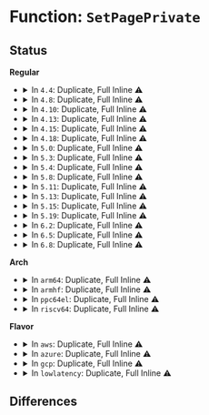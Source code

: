 # Function: <code>SetPagePrivate</code>

## Status
<b>Regular</b>
<ul>
<li>
<details>
<summary>In <code>4.4</code>: Duplicate, Full Inline ⚠️</summary>

**Collision:** Static Duplication

**Inline:** Full

**Transformation:** False

**Instances:**

```
In kernel/events/ring_buffer.c (ffffffff81185bd5)
Location: include/linux/page-flags.h:233
Inline: True
Inline callers:
  - kernel/events/ring_buffer.c:rb_alloc_aux
```
```
In mm/hugetlb.c (ffffffff811dccfb)
Location: include/linux/page-flags.h:233
Inline: True
Inline callers:
  - mm/hugetlb.c:alloc_huge_page
  - mm/hugetlb.c:alloc_huge_page
  - mm/hugetlb.c:hugetlb_cow
  - mm/hugetlb.c:hugetlb_fault
  - mm/hugetlb.c:putback_active_hugepage
```
```
In mm/memory_hotplug.c (ffffffff811efd9d)
Location: include/linux/page-flags.h:233
Inline: True
Inline callers:
  - mm/memory_hotplug.c:register_page_bootmem_info_node
  - mm/memory_hotplug.c:register_page_bootmem_info_node
  - mm/memory_hotplug.c:register_page_bootmem_info_node
```
```
In mm/migrate.c (ffffffff811f226c)
Location: include/linux/page-flags.h:233
Inline: True
Inline callers:
  - mm/migrate.c:buffer_migrate_page
```
```
In mm/zsmalloc.c (ffffffff81205af6)
Location: include/linux/page-flags.h:233
Inline: True
Inline callers:
  - mm/zsmalloc.c:zs_malloc
```
```
In mm/balloon_compaction.c (ffffffff812074a0)
Location: include/linux/page-flags.h:233
Inline: True
Inline callers:
  - mm/balloon_compaction.c:balloon_page_enqueue
  - mm/balloon_compaction.c:balloon_page_putback
```
```
In fs/buffer.c (ffffffff8124390a)
Location: include/linux/page-flags.h:233
Inline: True
Inline callers:
  - fs/buffer.c:create_empty_buffers
```
```
In fs/ext4/crypto.c (ffffffff812e5482)
Location: include/linux/page-flags.h:233
Inline: True
Inline callers:
  - fs/ext4/crypto.c:ext4_encrypt
```
```
In drivers/virtio/virtio_balloon.c (ffffffff814c3808)
Location: include/linux/page-flags.h:233
Inline: True
Inline callers:
  - drivers/virtio/virtio_balloon.c:virtballoon_migratepage
```
```
In drivers/xen/grant-table.c (ffffffff814c555d)
Location: include/linux/page-flags.h:233
Inline: True
Inline callers:
  - drivers/xen/grant-table.c:gnttab_alloc_pages
```
```
In drivers/md/bitmap.c (ffffffff8169b943)
Location: include/linux/page-flags.h:233
Inline: True
Inline callers:
  - drivers/md/bitmap.c:read_page
```
</details>
</li>
<li>
<details>
<summary>In <code>4.8</code>: Duplicate, Full Inline ⚠️</summary>

**Collision:** Static Duplication

**Inline:** Full

**Transformation:** False

**Instances:**

```
In kernel/events/ring_buffer.c (ffffffff81197ba6)
Location: include/linux/page-flags.h:286
Inline: True
Inline callers:
  - kernel/events/ring_buffer.c:rb_alloc_aux
```
```
In mm/hugetlb.c (ffffffff811fe1e9)
Location: include/linux/page-flags.h:286
Inline: True
Inline callers:
  - mm/hugetlb.c:putback_active_hugepage
  - mm/hugetlb.c:hugetlb_fault
  - mm/hugetlb.c:hugetlb_cow
  - mm/hugetlb.c:alloc_huge_page
  - mm/hugetlb.c:alloc_huge_page
```
```
In mm/memory_hotplug.c (ffffffff81fb6fb4)
Location: include/linux/page-flags.h:286
Inline: True
Inline callers:
  - mm/memory_hotplug.c:register_page_bootmem_info_node
  - mm/memory_hotplug.c:register_page_bootmem_info_node
  - mm/memory_hotplug.c:register_page_bootmem_info_node
```
```
In mm/migrate.c (ffffffff81211158)
Location: include/linux/page-flags.h:286
Inline: True
Inline callers:
  - mm/migrate.c:buffer_migrate_page
```
```
In mm/zsmalloc.c (ffffffff8122a350)
Location: include/linux/page-flags.h:286
Inline: True
```
```
In fs/buffer.c (ffffffff8126ba43)
Location: include/linux/page-flags.h:286
Inline: True
Inline callers:
  - fs/buffer.c:create_empty_buffers
```
```
In fs/crypto/crypto.c (ffffffff81288d14)
Location: include/linux/page-flags.h:286
Inline: True
Inline callers:
  - fs/crypto/crypto.c:fscrypt_encrypt_page
```
```
In drivers/xen/grant-table.c (ffffffff81515bcd)
Location: include/linux/page-flags.h:286
Inline: True
Inline callers:
  - drivers/xen/grant-table.c:gnttab_alloc_pages
```
```
In drivers/md/bitmap.c (ffffffff816fca7c)
Location: include/linux/page-flags.h:286
Inline: True
Inline callers:
  - drivers/md/bitmap.c:read_page
```
</details>
</li>
<li>
<details>
<summary>In <code>4.10</code>: Duplicate, Full Inline ⚠️</summary>

**Collision:** Static Duplication

**Inline:** Full

**Transformation:** False

**Instances:**

```
In kernel/events/ring_buffer.c (ffffffff811a7594)
Location: include/linux/page-flags.h:296
Inline: True
Inline callers:
  - kernel/events/ring_buffer.c:rb_alloc_aux
```
```
In mm/hugetlb.c (ffffffff8120ecb9)
Location: include/linux/page-flags.h:296
Inline: True
Inline callers:
  - mm/hugetlb.c:putback_active_hugepage
  - mm/hugetlb.c:hugetlb_fault
  - mm/hugetlb.c:hugetlb_cow
  - mm/hugetlb.c:alloc_huge_page
  - mm/hugetlb.c:alloc_huge_page
```
```
In mm/memory_hotplug.c (ffffffff81ff39c9)
Location: include/linux/page-flags.h:296
Inline: True
Inline callers:
  - mm/memory_hotplug.c:register_page_bootmem_info_node
  - mm/memory_hotplug.c:register_page_bootmem_info_node
```
```
In mm/migrate.c (ffffffff81223318)
Location: include/linux/page-flags.h:296
Inline: True
Inline callers:
  - mm/migrate.c:buffer_migrate_page
```
```
In mm/zsmalloc.c (ffffffff8123c8a0)
Location: include/linux/page-flags.h:296
Inline: True
```
```
In fs/buffer.c (ffffffff8127eb83)
Location: include/linux/page-flags.h:296
Inline: True
Inline callers:
  - fs/buffer.c:create_empty_buffers
  - fs/buffer.c:__getblk_gfp
```
```
In fs/crypto/crypto.c (ffffffff8129d9de)
Location: include/linux/page-flags.h:296
Inline: True
```
```
In drivers/xen/grant-table.c (ffffffff8154204d)
Location: include/linux/page-flags.h:296
Inline: True
Inline callers:
  - drivers/xen/grant-table.c:gnttab_alloc_pages
```
```
In drivers/md/bitmap.c (ffffffff8172e64c)
Location: include/linux/page-flags.h:296
Inline: True
Inline callers:
  - drivers/md/bitmap.c:read_page
```
</details>
</li>
<li>
<details>
<summary>In <code>4.13</code>: Duplicate, Full Inline ⚠️</summary>

**Collision:** Static Duplication

**Inline:** Full

**Transformation:** False

**Instances:**

```
In kernel/events/ring_buffer.c (ffffffff811aed1b)
Location: include/linux/page-flags.h:296
Inline: True
Inline callers:
  - kernel/events/ring_buffer.c:rb_alloc_aux
```
```
In mm/hugetlb.c (ffffffff8121a559)
Location: include/linux/page-flags.h:296
Inline: True
Inline callers:
  - mm/hugetlb.c:putback_active_hugepage
  - mm/hugetlb.c:hugetlb_mcopy_atomic_pte
  - mm/hugetlb.c:hugetlb_no_page
  - mm/hugetlb.c:hugetlb_cow
  - mm/hugetlb.c:alloc_huge_page
  - mm/hugetlb.c:alloc_huge_page
```
```
In mm/memory_hotplug.c (ffffffff820d6184)
Location: include/linux/page-flags.h:296
Inline: True
Inline callers:
  - mm/memory_hotplug.c:register_page_bootmem_info_node
  - mm/memory_hotplug.c:register_page_bootmem_info_node
```
```
In mm/migrate.c (ffffffff8122ed3a)
Location: include/linux/page-flags.h:296
Inline: True
```
```
In mm/zsmalloc.c (ffffffff812484c7)
Location: include/linux/page-flags.h:296
Inline: True
```
```
In mm/userfaultfd.c (ffffffff8124b2f6)
Location: include/linux/page-flags.h:296
Inline: True
Inline callers:
  - mm/userfaultfd.c:mcopy_atomic
```
```
In fs/buffer.c (ffffffff8128ca61)
Location: include/linux/page-flags.h:296
Inline: True
Inline callers:
  - fs/buffer.c:create_empty_buffers
  - fs/buffer.c:__getblk_gfp
```
```
In fs/crypto/crypto.c (ffffffff812ac698)
Location: include/linux/page-flags.h:296
Inline: True
```
```
In drivers/xen/grant-table.c (ffffffff815564bd)
Location: include/linux/page-flags.h:296
Inline: True
```
```
In drivers/md/bitmap.c (ffffffff817475aa)
Location: include/linux/page-flags.h:296
Inline: True
Inline callers:
  - drivers/md/bitmap.c:read_page
```
</details>
</li>
<li>
<details>
<summary>In <code>4.15</code>: Duplicate, Full Inline ⚠️</summary>

**Collision:** Static Duplication

**Inline:** Full

**Transformation:** False

**Instances:**

```
In kernel/events/ring_buffer.c (ffffffff811c28ab)
Location: include/linux/page-flags.h:297
Inline: True
Inline callers:
  - kernel/events/ring_buffer.c:rb_alloc_aux
```
```
In mm/hugetlb.c (ffffffff812356c9)
Location: include/linux/page-flags.h:297
Inline: True
Inline callers:
  - mm/hugetlb.c:putback_active_hugepage
  - mm/hugetlb.c:hugetlb_mcopy_atomic_pte
  - mm/hugetlb.c:hugetlb_no_page
  - mm/hugetlb.c:hugetlb_cow
  - mm/hugetlb.c:alloc_huge_page
  - mm/hugetlb.c:alloc_huge_page
```
```
In mm/memory_hotplug.c (ffffffff826dedcf)
Location: include/linux/page-flags.h:297
Inline: True
Inline callers:
  - mm/memory_hotplug.c:register_page_bootmem_info_node
  - mm/memory_hotplug.c:register_page_bootmem_info_node
```
```
In mm/migrate.c (ffffffff8124aec4)
Location: include/linux/page-flags.h:297
Inline: True
```
```
In mm/zsmalloc.c (ffffffff81268689)
Location: include/linux/page-flags.h:297
Inline: True
```
```
In mm/userfaultfd.c (ffffffff8126b5af)
Location: include/linux/page-flags.h:297
Inline: True
Inline callers:
  - mm/userfaultfd.c:mcopy_atomic
```
```
In fs/buffer.c (ffffffff812aefb4)
Location: include/linux/page-flags.h:297
Inline: True
Inline callers:
  - fs/buffer.c:create_empty_buffers
  - fs/buffer.c:__getblk_gfp
```
```
In fs/crypto/crypto.c (ffffffff812cfeb8)
Location: include/linux/page-flags.h:297
Inline: True
Inline callers:
  - fs/crypto/crypto.c:fscrypt_encrypt_page
```
```
In drivers/xen/grant-table.c (ffffffff815b9fbd)
Location: include/linux/page-flags.h:297
Inline: True
```
```
In drivers/md/md-bitmap.c (ffffffff817b983a)
Location: include/linux/page-flags.h:297
Inline: True
Inline callers:
  - drivers/md/md-bitmap.c:read_page
```
</details>
</li>
<li>
<details>
<summary>In <code>4.18</code>: Duplicate, Full Inline ⚠️</summary>

**Collision:** Static Duplication

**Inline:** Full

**Transformation:** False

**Instances:**

```
In kernel/events/ring_buffer.c (ffffffff811e2c01)
Location: include/linux/page-flags.h:304
Inline: True
Inline callers:
  - kernel/events/ring_buffer.c:rb_alloc_aux
```
```
In mm/hugetlb.c (ffffffff81258609)
Location: include/linux/page-flags.h:304
Inline: True
Inline callers:
  - mm/hugetlb.c:putback_active_hugepage
  - mm/hugetlb.c:hugetlb_mcopy_atomic_pte
  - mm/hugetlb.c:hugetlb_no_page
  - mm/hugetlb.c:hugetlb_cow
  - mm/hugetlb.c:alloc_huge_page
  - mm/hugetlb.c:alloc_huge_page
```
```
In mm/memory_hotplug.c (ffffffff8270930d)
Location: include/linux/page-flags.h:304
Inline: True
Inline callers:
  - mm/memory_hotplug.c:register_page_bootmem_info_node
  - mm/memory_hotplug.c:register_page_bootmem_info_node
```
```
In mm/migrate.c (ffffffff8126edc0)
Location: include/linux/page-flags.h:304
Inline: True
Inline callers:
  - mm/migrate.c:buffer_migrate_page
```
```
In mm/zsmalloc.c (ffffffff8128cfe7)
Location: include/linux/page-flags.h:304
Inline: True
```
```
In mm/userfaultfd.c (ffffffff81290156)
Location: include/linux/page-flags.h:304
Inline: True
Inline callers:
  - mm/userfaultfd.c:mcopy_atomic
```
```
In fs/buffer.c (ffffffff812d7486)
Location: include/linux/page-flags.h:304
Inline: True
Inline callers:
  - fs/buffer.c:create_empty_buffers
  - fs/buffer.c:__getblk_gfp
```
```
In fs/crypto/crypto.c (ffffffff812fa787)
Location: include/linux/page-flags.h:304
Inline: True
Inline callers:
  - fs/crypto/crypto.c:fscrypt_encrypt_page
```
```
In drivers/xen/grant-table.c (ffffffff815f1e2d)
Location: include/linux/page-flags.h:304
Inline: True
```
```
In drivers/md/md-bitmap.c (ffffffff818019ea)
Location: include/linux/page-flags.h:304
Inline: True
Inline callers:
  - drivers/md/md-bitmap.c:read_page
```
</details>
</li>
<li>
<details>
<summary>In <code>5.0</code>: Duplicate, Full Inline ⚠️</summary>

**Collision:** Static Duplication

**Inline:** Full

**Transformation:** False

**Instances:**

```
In kernel/events/ring_buffer.c (ffffffff811f3071)
Location: include/linux/page-flags.h:316
Inline: True
Inline callers:
  - kernel/events/ring_buffer.c:rb_alloc_aux
```
```
In mm/hugetlb.c (ffffffff8126ccd9)
Location: include/linux/page-flags.h:316
Inline: True
Inline callers:
  - mm/hugetlb.c:putback_active_hugepage
  - mm/hugetlb.c:hugetlb_mcopy_atomic_pte
  - mm/hugetlb.c:hugetlb_no_page
  - mm/hugetlb.c:hugetlb_cow
  - mm/hugetlb.c:alloc_huge_page
  - mm/hugetlb.c:alloc_huge_page
```
```
In mm/memory_hotplug.c (ffffffff828c05b2)
Location: include/linux/page-flags.h:316
Inline: True
Inline callers:
  - mm/memory_hotplug.c:register_page_bootmem_info_node
  - mm/memory_hotplug.c:register_page_bootmem_info_node
```
```
In mm/migrate.c (ffffffff81282afc)
Location: include/linux/page-flags.h:316
Inline: True
```
```
In mm/zsmalloc.c (ffffffff812a1f67)
Location: include/linux/page-flags.h:316
Inline: True
```
```
In mm/userfaultfd.c (ffffffff812a5246)
Location: include/linux/page-flags.h:316
Inline: True
Inline callers:
  - mm/userfaultfd.c:mcopy_atomic
```
```
In fs/buffer.c (ffffffff812ec996)
Location: include/linux/page-flags.h:316
Inline: True
Inline callers:
  - fs/buffer.c:create_empty_buffers
  - fs/buffer.c:__getblk_gfp
```
```
In fs/crypto/crypto.c (ffffffff8130fb07)
Location: include/linux/page-flags.h:316
Inline: True
Inline callers:
  - fs/crypto/crypto.c:fscrypt_encrypt_page
```
```
In fs/iomap.c (ffffffff8132460d)
Location: include/linux/page-flags.h:316
Inline: True
```
```
In drivers/xen/grant-table.c (ffffffff8160cd9c)
Location: include/linux/page-flags.h:316
Inline: True
Inline callers:
  - drivers/xen/grant-table.c:gnttab_dma_alloc_pages
```
```
In drivers/md/md-bitmap.c (ffffffff8182dbfb)
Location: include/linux/page-flags.h:316
Inline: True
Inline callers:
  - drivers/md/md-bitmap.c:read_page
```
</details>
</li>
<li>
<details>
<summary>In <code>5.3</code>: Duplicate, Full Inline ⚠️</summary>

**Collision:** Static Duplication

**Inline:** Full

**Transformation:** False

**Instances:**

```
In kernel/events/ring_buffer.c (ffffffff8120ad82)
Location: include/linux/page-flags.h:349
Inline: True
Inline callers:
  - kernel/events/ring_buffer.c:rb_alloc_aux
```
```
In mm/hugetlb.c (ffffffff8128810a)
Location: include/linux/page-flags.h:349
Inline: True
Inline callers:
  - mm/hugetlb.c:putback_active_hugepage
  - mm/hugetlb.c:hugetlb_mcopy_atomic_pte
  - mm/hugetlb.c:hugetlb_no_page
  - mm/hugetlb.c:hugetlb_cow
  - mm/hugetlb.c:alloc_huge_page
  - mm/hugetlb.c:alloc_huge_page
```
```
In mm/memory_hotplug.c (ffffffff828d9939)
Location: include/linux/page-flags.h:349
Inline: True
Inline callers:
  - mm/memory_hotplug.c:register_page_bootmem_info_node
  - mm/memory_hotplug.c:register_page_bootmem_info_node
```
```
In mm/migrate.c (ffffffff8129ecb2)
Location: include/linux/page-flags.h:349
Inline: True
```
```
In mm/zsmalloc.c (ffffffff812bd276)
Location: include/linux/page-flags.h:349
Inline: True
```
```
In mm/userfaultfd.c (ffffffff812c064e)
Location: include/linux/page-flags.h:349
Inline: True
Inline callers:
  - mm/userfaultfd.c:mcopy_atomic
```
```
In fs/buffer.c (ffffffff8130e141)
Location: include/linux/page-flags.h:349
Inline: True
Inline callers:
  - fs/buffer.c:create_empty_buffers
  - fs/buffer.c:__getblk_gfp
```
```
In fs/crypto/crypto.c (ffffffff81336f20)
Location: include/linux/page-flags.h:349
Inline: True
Inline callers:
  - fs/crypto/crypto.c:fscrypt_encrypt_pagecache_blocks
```
```
In fs/iomap/buffered-io.c (ffffffff8134b81f)
Location: include/linux/page-flags.h:349
Inline: True
```
```
In drivers/xen/grant-table.c (ffffffff81641a40)
Location: include/linux/page-flags.h:349
Inline: True
Inline callers:
  - drivers/xen/grant-table.c:gnttab_dma_alloc_pages
```
```
In drivers/md/md-bitmap.c (ffffffff8187024b)
Location: include/linux/page-flags.h:349
Inline: True
Inline callers:
  - drivers/md/md-bitmap.c:read_page
```
</details>
</li>
<li>
<details>
<summary>In <code>5.4</code>: Duplicate, Full Inline ⚠️</summary>

**Collision:** Static Duplication

**Inline:** Full

**Transformation:** False

**Instances:**

```
In kernel/events/ring_buffer.c (ffffffff81218062)
Location: include/linux/page-flags.h:349
Inline: True
Inline callers:
  - kernel/events/ring_buffer.c:rb_alloc_aux
```
```
In mm/hugetlb.c (ffffffff81297d0a)
Location: include/linux/page-flags.h:349
Inline: True
Inline callers:
  - mm/hugetlb.c:putback_active_hugepage
  - mm/hugetlb.c:hugetlb_mcopy_atomic_pte
  - mm/hugetlb.c:hugetlb_no_page
  - mm/hugetlb.c:hugetlb_cow
  - mm/hugetlb.c:alloc_huge_page
  - mm/hugetlb.c:alloc_huge_page
```
```
In mm/memory_hotplug.c (ffffffff828e1d8f)
Location: include/linux/page-flags.h:349
Inline: True
Inline callers:
  - mm/memory_hotplug.c:register_page_bootmem_info_node
  - mm/memory_hotplug.c:register_page_bootmem_info_node
```
```
In mm/migrate.c (ffffffff812ae552)
Location: include/linux/page-flags.h:349
Inline: True
```
```
In mm/zsmalloc.c (ffffffff812cf166)
Location: include/linux/page-flags.h:349
Inline: True
```
```
In mm/userfaultfd.c (ffffffff812d259b)
Location: include/linux/page-flags.h:349
Inline: True
Inline callers:
  - mm/userfaultfd.c:mcopy_atomic
```
```
In fs/buffer.c (ffffffff81321161)
Location: include/linux/page-flags.h:349
Inline: True
Inline callers:
  - fs/buffer.c:create_empty_buffers
  - fs/buffer.c:__getblk_gfp
```
```
In fs/crypto/crypto.c (ffffffff8134ab00)
Location: include/linux/page-flags.h:349
Inline: True
Inline callers:
  - fs/crypto/crypto.c:fscrypt_encrypt_pagecache_blocks
```
```
In fs/iomap/buffered-io.c (ffffffff81363aef)
Location: include/linux/page-flags.h:349
Inline: True
```
```
In drivers/xen/grant-table.c (ffffffff81663050)
Location: include/linux/page-flags.h:349
Inline: True
Inline callers:
  - drivers/xen/grant-table.c:gnttab_dma_alloc_pages
```
```
In drivers/md/md-bitmap.c (ffffffff818a204b)
Location: include/linux/page-flags.h:349
Inline: True
Inline callers:
  - drivers/md/md-bitmap.c:read_page
```
</details>
</li>
<li>
<details>
<summary>In <code>5.8</code>: Duplicate, Full Inline ⚠️</summary>

**Collision:** Static Duplication

**Inline:** Full

**Transformation:** False

**Instances:**

```
In kernel/events/ring_buffer.c (ffffffff81243bb2)
Location: include/linux/page-flags.h:357
Inline: True
Inline callers:
  - kernel/events/ring_buffer.c:rb_alloc_aux
```
```
In mm/hugetlb.c (ffffffff812cb3ca)
Location: include/linux/page-flags.h:357
Inline: True
Inline callers:
  - mm/hugetlb.c:putback_active_hugepage
  - mm/hugetlb.c:hugetlb_mcopy_atomic_pte
  - mm/hugetlb.c:hugetlb_no_page
  - mm/hugetlb.c:hugetlb_cow
  - mm/hugetlb.c:alloc_huge_page
  - mm/hugetlb.c:dequeue_huge_page_vma
```
```
In mm/memory_hotplug.c (ffffffff812e15ea)
Location: include/linux/page-flags.h:357
Inline: True
Inline callers:
  - mm/memory_hotplug.c:get_page_bootmem
```
```
In mm/migrate.c (ffffffff812e4f0d)
Location: include/linux/page-flags.h:357
Inline: True
```
```
In mm/zsmalloc.c (ffffffff81305727)
Location: include/linux/page-flags.h:357
Inline: True
Inline callers:
  - mm/zsmalloc.c:create_page_chain
```
```
In mm/userfaultfd.c (ffffffff81308878)
Location: include/linux/page-flags.h:357
Inline: True
Inline callers:
  - mm/userfaultfd.c:mcopy_atomic
```
```
In fs/buffer.c (ffffffff8135ac44)
Location: include/linux/page-flags.h:357
Inline: True
Inline callers:
  - fs/buffer.c:create_empty_buffers
  - fs/buffer.c:grow_dev_page
```
```
In fs/crypto/crypto.c (ffffffff81390269)
Location: include/linux/page-flags.h:357
Inline: True
Inline callers:
  - fs/crypto/crypto.c:fscrypt_encrypt_pagecache_blocks
```
```
In fs/iomap/buffered-io.c (ffffffff813aa6e6)
Location: include/linux/page-flags.h:357
Inline: True
```
```
In drivers/xen/grant-table.c (ffffffff817135f2)
Location: include/linux/page-flags.h:357
Inline: True
Inline callers:
  - drivers/xen/grant-table.c:gnttab_dma_alloc_pages
```
```
In drivers/md/md-bitmap.c (ffffffff81972de0)
Location: include/linux/page-flags.h:357
Inline: True
```
</details>
</li>
<li>
<details>
<summary>In <code>5.11</code>: Duplicate, Full Inline ⚠️</summary>

**Collision:** Static Duplication

**Inline:** Full

**Transformation:** False

**Instances:**

```
In kernel/events/ring_buffer.c (ffffffff8124e242)
Location: include/linux/page-flags.h:366
Inline: True
Inline callers:
  - kernel/events/ring_buffer.c:rb_alloc_aux
```
```
In mm/hugetlb.c (ffffffff812d6fea)
Location: include/linux/page-flags.h:366
Inline: True
Inline callers:
  - mm/hugetlb.c:putback_active_hugepage
  - mm/hugetlb.c:hugetlb_mcopy_atomic_pte
  - mm/hugetlb.c:hugetlb_no_page
  - mm/hugetlb.c:hugetlb_cow
  - mm/hugetlb.c:alloc_huge_page
  - mm/hugetlb.c:dequeue_huge_page_vma
```
```
In mm/memory_hotplug.c (ffffffff812ec53a)
Location: include/linux/page-flags.h:366
Inline: True
Inline callers:
  - mm/memory_hotplug.c:get_page_bootmem
```
```
In mm/migrate.c (ffffffff812ef8e8)
Location: include/linux/page-flags.h:366
Inline: True
```
```
In mm/zsmalloc.c (ffffffff81311487)
Location: include/linux/page-flags.h:366
Inline: True
Inline callers:
  - mm/zsmalloc.c:create_page_chain
```
```
In mm/userfaultfd.c (ffffffff8131465f)
Location: include/linux/page-flags.h:366
Inline: True
Inline callers:
  - mm/userfaultfd.c:mcopy_atomic
```
```
In fs/buffer.c (ffffffff81368a84)
Location: include/linux/page-flags.h:366
Inline: True
Inline callers:
  - fs/buffer.c:create_empty_buffers
  - fs/buffer.c:grow_dev_page
```
```
In fs/crypto/crypto.c (ffffffff813a18a9)
Location: include/linux/page-flags.h:366
Inline: True
Inline callers:
  - fs/crypto/crypto.c:fscrypt_encrypt_pagecache_blocks
```
```
In fs/iomap/buffered-io.c (ffffffff813bcc5b)
Location: include/linux/page-flags.h:366
Inline: True
Inline callers:
  - fs/iomap/buffered-io.c:iomap_page_create
```
```
In drivers/xen/grant-table.c (ffffffff817304e2)
Location: include/linux/page-flags.h:366
Inline: True
Inline callers:
  - drivers/xen/grant-table.c:gnttab_dma_alloc_pages
```
```
In drivers/md/md-bitmap.c (ffffffff81977d06)
Location: include/linux/page-flags.h:366
Inline: True
```
</details>
</li>
<li>
<details>
<summary>In <code>5.13</code>: Duplicate, Full Inline ⚠️</summary>

**Collision:** Static Duplication

**Inline:** Full

**Transformation:** False

**Instances:**

```
In kernel/events/ring_buffer.c (ffffffff81252b76)
Location: include/linux/page-flags.h:366
Inline: True
Inline callers:
  - kernel/events/ring_buffer.c:rb_alloc_aux
```
```
In mm/memory_hotplug.c (ffffffff812c6dda)
Location: include/linux/page-flags.h:366
Inline: True
Inline callers:
  - mm/memory_hotplug.c:get_page_bootmem
```
```
In mm/migrate.c (ffffffff812f65d1)
Location: include/linux/page-flags.h:366
Inline: True
```
```
In mm/zsmalloc.c (ffffffff81317551)
Location: include/linux/page-flags.h:366
Inline: True
Inline callers:
  - mm/zsmalloc.c:create_page_chain
```
```
In fs/buffer.c (ffffffff8136ff41)
Location: include/linux/page-flags.h:366
Inline: True
Inline callers:
  - fs/buffer.c:create_empty_buffers
  - fs/buffer.c:grow_dev_page
```
```
In fs/crypto/crypto.c (ffffffff813a8a49)
Location: include/linux/page-flags.h:366
Inline: True
Inline callers:
  - fs/crypto/crypto.c:fscrypt_encrypt_pagecache_blocks
```
```
In fs/iomap/buffered-io.c (ffffffff813c3d70)
Location: include/linux/page-flags.h:366
Inline: True
Inline callers:
  - fs/iomap/buffered-io.c:iomap_page_create
```
```
In drivers/xen/grant-table.c (ffffffff81714070)
Location: include/linux/page-flags.h:366
Inline: True
Inline callers:
  - drivers/xen/grant-table.c:gnttab_dma_alloc_pages
```
```
In drivers/md/md-bitmap.c (ffffffff8195b812)
Location: include/linux/page-flags.h:366
Inline: True
```
</details>
</li>
<li>
<details>
<summary>In <code>5.15</code>: Duplicate, Full Inline ⚠️</summary>

**Collision:** Static Duplication

**Inline:** Full

**Transformation:** False

**Instances:**

```
In kernel/events/ring_buffer.c (ffffffff8128e447)
Location: include/linux/page-flags.h:380
Inline: True
Inline callers:
  - kernel/events/ring_buffer.c:rb_alloc_aux
```
```
In mm/migrate.c (ffffffff81340c12)
Location: include/linux/page-flags.h:380
Inline: True
```
```
In mm/zsmalloc.c (ffffffff81363ab1)
Location: include/linux/page-flags.h:380
Inline: True
Inline callers:
  - mm/zsmalloc.c:create_page_chain
```
```
In mm/bootmem_info.c (ffffffff8136cb0a)
Location: include/linux/page-flags.h:380
Inline: True
Inline callers:
  - mm/bootmem_info.c:get_page_bootmem
```
```
In fs/buffer.c (ffffffff813beaa4)
Location: include/linux/page-flags.h:380
Inline: True
Inline callers:
  - fs/buffer.c:create_empty_buffers
  - fs/buffer.c:grow_dev_page
```
```
In fs/crypto/crypto.c (ffffffff813f81a3)
Location: include/linux/page-flags.h:380
Inline: True
Inline callers:
  - fs/crypto/crypto.c:fscrypt_encrypt_pagecache_blocks
```
```
In fs/iomap/buffered-io.c (ffffffff81413010)
Location: include/linux/page-flags.h:380
Inline: True
Inline callers:
  - fs/iomap/buffered-io.c:iomap_page_create
```
```
In drivers/xen/grant-table.c (ffffffff81790aa8)
Location: include/linux/page-flags.h:380
Inline: True
Inline callers:
  - drivers/xen/grant-table.c:gnttab_dma_alloc_pages
```
```
In drivers/md/md-bitmap.c (ffffffff81a0100b)
Location: include/linux/page-flags.h:380
Inline: True
```
</details>
</li>
<li>
<details>
<summary>In <code>5.19</code>: Duplicate, Full Inline ⚠️</summary>

**Collision:** Static Duplication

**Inline:** Full

**Transformation:** False

**Instances:**

```
In kernel/events/ring_buffer.c (ffffffff812e344e)
Location: include/linux/page-flags.h:530
Inline: True
Inline callers:
  - kernel/events/ring_buffer.c:rb_alloc_aux
```
```
In mm/zsmalloc.c (ffffffff813dff31)
Location: include/linux/page-flags.h:530
Inline: True
Inline callers:
  - mm/zsmalloc.c:create_page_chain
```
```
In mm/bootmem_info.c (ffffffff813eae8a)
Location: include/linux/page-flags.h:530
Inline: True
Inline callers:
  - mm/bootmem_info.c:get_page_bootmem
```
```
In fs/crypto/crypto.c (ffffffff81e78601)
Location: include/linux/page-flags.h:530
Inline: True
Inline callers:
  - fs/crypto/crypto.c:fscrypt_encrypt_pagecache_blocks
```
```
In drivers/xen/grant-table.c (ffffffff818c9973)
Location: include/linux/page-flags.h:530
Inline: True
Inline callers:
  - drivers/xen/grant-table.c:gnttab_dma_alloc_pages
  - drivers/xen/grant-table.c:gnttab_page_cache_get
```
</details>
</li>
<li>
<details>
<summary>In <code>6.2</code>: Duplicate, Full Inline ⚠️</summary>

**Collision:** Static Duplication

**Inline:** Full

**Transformation:** False

**Instances:**

```
In kernel/events/ring_buffer.c (ffffffff8134babe)
Location: include/linux/page-flags.h:509
Inline: True
Inline callers:
  - kernel/events/ring_buffer.c:rb_alloc_aux
```
```
In mm/zsmalloc.c (ffffffff81466e11)
Location: include/linux/page-flags.h:509
Inline: True
Inline callers:
  - mm/zsmalloc.c:create_page_chain
```
```
In mm/bootmem_info.c (ffffffff83ec85a0)
Location: include/linux/page-flags.h:509
Inline: True
Inline callers:
  - mm/bootmem_info.c:register_page_bootmem_info_node
  - mm/bootmem_info.c:register_page_bootmem_info_node
```
```
In fs/crypto/crypto.c (ffffffff8206a3bf)
Location: include/linux/page-flags.h:509
Inline: True
Inline callers:
  - fs/crypto/crypto.c:fscrypt_encrypt_pagecache_blocks
```
```
In drivers/xen/grant-table.c (ffffffff81a1a73c)
Location: include/linux/page-flags.h:509
Inline: True
Inline callers:
  - drivers/xen/grant-table.c:gnttab_dma_alloc_pages
  - drivers/xen/grant-table.c:gnttab_page_cache_get
```
</details>
</li>
<li>
<details>
<summary>In <code>6.5</code>: Duplicate, Full Inline ⚠️</summary>

**Collision:** Static Duplication

**Inline:** Full

**Transformation:** False

**Instances:**

```
In kernel/events/ring_buffer.c (ffffffff8137cb0e)
Location: include/linux/page-flags.h:502
Inline: True
Inline callers:
  - kernel/events/ring_buffer.c:rb_alloc_aux
```
```
In mm/zsmalloc.c (ffffffff8149c324)
Location: include/linux/page-flags.h:502
Inline: True
Inline callers:
  - mm/zsmalloc.c:create_page_chain
```
```
In mm/bootmem_info.c (ffffffff836ed610)
Location: include/linux/page-flags.h:502
Inline: True
Inline callers:
  - mm/bootmem_info.c:register_page_bootmem_info_node
  - mm/bootmem_info.c:register_page_bootmem_info_node
```
```
In fs/crypto/crypto.c (ffffffff8153342e)
Location: include/linux/page-flags.h:502
Inline: True
Inline callers:
  - fs/crypto/crypto.c:fscrypt_encrypt_pagecache_blocks
```
```
In drivers/xen/grant-table.c (ffffffff81a635bc)
Location: include/linux/page-flags.h:502
Inline: True
Inline callers:
  - drivers/xen/grant-table.c:gnttab_dma_alloc_pages
  - drivers/xen/grant-table.c:gnttab_page_cache_get
```
</details>
</li>
<li>
<details>
<summary>In <code>6.8</code>: Duplicate, Full Inline ⚠️</summary>

**Collision:** Static Duplication

**Inline:** Full

**Transformation:** False

**Instances:**

```
In kernel/events/ring_buffer.c (ffffffff813a5d6b)
Location: include/linux/page-flags.h:504
Inline: True
Inline callers:
  - kernel/events/ring_buffer.c:rb_alloc_aux
```
```
In mm/zsmalloc.c (ffffffff814cba44)
Location: include/linux/page-flags.h:504
Inline: True
Inline callers:
  - mm/zsmalloc.c:create_page_chain
```
```
In mm/bootmem_info.c (ffffffff83920610)
Location: include/linux/page-flags.h:504
Inline: True
Inline callers:
  - mm/bootmem_info.c:register_page_bootmem_info_node
  - mm/bootmem_info.c:register_page_bootmem_info_node
```
```
In fs/crypto/crypto.c (ffffffff81568356)
Location: include/linux/page-flags.h:504
Inline: True
Inline callers:
  - fs/crypto/crypto.c:fscrypt_encrypt_pagecache_blocks
```
```
In drivers/xen/grant-table.c (ffffffff81ab5ddc)
Location: include/linux/page-flags.h:504
Inline: True
Inline callers:
  - drivers/xen/grant-table.c:gnttab_dma_alloc_pages
  - drivers/xen/grant-table.c:gnttab_page_cache_get
```
</details>
</li>
</ul>
<b>Arch</b>
<ul>
<li>
<details>
<summary>In <code>arm64</code>: Duplicate, Full Inline ⚠️</summary>

**Collision:** Static Duplication

**Inline:** Full

**Transformation:** False

**Instances:**

```
In kernel/events/ring_buffer.c (ffff8000102a2b44)
Location: include/linux/page-flags.h:349
Inline: True
Inline callers:
  - kernel/events/ring_buffer.c:rb_alloc_aux
```
```
In mm/hugetlb.c (ffff80001033611c)
Location: include/linux/page-flags.h:349
Inline: True
Inline callers:
  - mm/hugetlb.c:putback_active_hugepage
  - mm/hugetlb.c:hugetlb_mcopy_atomic_pte
  - mm/hugetlb.c:hugetlb_no_page
  - mm/hugetlb.c:hugetlb_cow
  - mm/hugetlb.c:alloc_huge_page
  - mm/hugetlb.c:alloc_huge_page
```
```
In mm/memory_hotplug.c (ffff80001034e068)
Location: include/linux/page-flags.h:349
Inline: True
Inline callers:
  - mm/memory_hotplug.c:get_page_bootmem
```
```
In mm/migrate.c (ffff800010350450)
Location: include/linux/page-flags.h:349
Inline: True
Inline callers:
  - mm/migrate.c:__buffer_migrate_page
```
```
In mm/zsmalloc.c (ffff800010374424)
Location: include/linux/page-flags.h:349
Inline: True
```
```
In mm/userfaultfd.c (ffff8000103786a0)
Location: include/linux/page-flags.h:349
Inline: True
Inline callers:
  - mm/userfaultfd.c:mcopy_atomic
```
```
In fs/buffer.c (ffff8000103d9498)
Location: include/linux/page-flags.h:349
Inline: True
Inline callers:
  - fs/buffer.c:create_empty_buffers
  - fs/buffer.c:__getblk_gfp
```
```
In fs/crypto/crypto.c (ffff80001040b304)
Location: include/linux/page-flags.h:349
Inline: True
Inline callers:
  - fs/crypto/crypto.c:fscrypt_encrypt_pagecache_blocks
```
```
In fs/iomap/buffered-io.c (ffff80001042a5bc)
Location: include/linux/page-flags.h:349
Inline: True
```
```
In drivers/xen/grant-table.c (ffff80001082cd88)
Location: include/linux/page-flags.h:349
Inline: True
Inline callers:
  - drivers/xen/grant-table.c:gnttab_dma_alloc_pages
```
```
In drivers/md/md-bitmap.c (ffff800010af6fe0)
Location: include/linux/page-flags.h:349
Inline: True
Inline callers:
  - drivers/md/md-bitmap.c:read_page
```
</details>
</li>
<li>
<details>
<summary>In <code>armhf</code>: Duplicate, Full Inline ⚠️</summary>

**Collision:** Static Duplication

**Inline:** Full

**Transformation:** False

**Instances:**

```
In kernel/events/ring_buffer.c (c04d26b4)
Location: include/linux/page-flags.h:349
Inline: True
Inline callers:
  - kernel/events/ring_buffer.c:rb_alloc_aux
```
```
In mm/migrate.c (c0551b90)
Location: include/linux/page-flags.h:349
Inline: True
Inline callers:
  - mm/migrate.c:__buffer_migrate_page
```
```
In mm/zsmalloc.c (c0560290)
Location: include/linux/page-flags.h:349
Inline: True
Inline callers:
  - mm/zsmalloc.c:create_page_chain
```
```
In fs/buffer.c (c05b21c8)
Location: include/linux/page-flags.h:349
Inline: True
Inline callers:
  - fs/buffer.c:create_empty_buffers
  - fs/buffer.c:__getblk_slow
```
```
In fs/crypto/crypto.c (c05d8540)
Location: include/linux/page-flags.h:349
Inline: True
Inline callers:
  - fs/crypto/crypto.c:fscrypt_encrypt_pagecache_blocks
```
```
In fs/iomap/buffered-io.c (c05f2fcc)
Location: include/linux/page-flags.h:349
Inline: True
```
```
In drivers/md/md-bitmap.c (c0bd7910)
Location: include/linux/page-flags.h:349
Inline: True
Inline callers:
  - drivers/md/md-bitmap.c:read_page
```
</details>
</li>
<li>
<details>
<summary>In <code>ppc64el</code>: Duplicate, Full Inline ⚠️</summary>

**Collision:** Static Duplication

**Inline:** Full

**Transformation:** False

**Instances:**

```
In kernel/events/ring_buffer.c (c000000000354f5c)
Location: include/linux/page-flags.h:349
Inline: True
Inline callers:
  - kernel/events/ring_buffer.c:rb_alloc_aux
```
```
In mm/hugetlb.c (c0000000004108fc)
Location: include/linux/page-flags.h:349
Inline: True
Inline callers:
  - mm/hugetlb.c:putback_active_hugepage
  - mm/hugetlb.c:hugetlb_mcopy_atomic_pte
  - mm/hugetlb.c:hugetlb_no_page
  - mm/hugetlb.c:hugetlb_cow
  - mm/hugetlb.c:alloc_huge_page
  - mm/hugetlb.c:alloc_huge_page
```
```
In mm/memory_hotplug.c (c000000001385410)
Location: include/linux/page-flags.h:349
Inline: True
Inline callers:
  - mm/memory_hotplug.c:register_page_bootmem_info_node
  - mm/memory_hotplug.c:register_page_bootmem_info_node
```
```
In mm/migrate.c (c000000000434210)
Location: include/linux/page-flags.h:349
Inline: True
```
```
In mm/zsmalloc.c (c000000000465bbc)
Location: include/linux/page-flags.h:349
Inline: True
Inline callers:
  - mm/zsmalloc.c:create_page_chain
```
```
In mm/userfaultfd.c (c00000000046ab94)
Location: include/linux/page-flags.h:349
Inline: True
Inline callers:
  - mm/userfaultfd.c:mcopy_atomic
```
```
In fs/buffer.c (c0000000004dbb78)
Location: include/linux/page-flags.h:349
Inline: True
Inline callers:
  - fs/buffer.c:attach_nobh_buffers
  - fs/buffer.c:create_empty_buffers
  - fs/buffer.c:__getblk_gfp
```
```
In fs/crypto/crypto.c (c000000000517ea0)
Location: include/linux/page-flags.h:349
Inline: True
Inline callers:
  - fs/crypto/crypto.c:fscrypt_encrypt_pagecache_blocks
```
```
In fs/iomap/buffered-io.c (c00000000053b0ec)
Location: include/linux/page-flags.h:349
Inline: True
```
```
In drivers/md/md-bitmap.c (c000000000be3080)
Location: include/linux/page-flags.h:349
Inline: True
Inline callers:
  - drivers/md/md-bitmap.c:read_page
```
</details>
</li>
<li>
<details>
<summary>In <code>riscv64</code>: Duplicate, Full Inline ⚠️</summary>

**Collision:** Static Duplication

**Inline:** Full

**Transformation:** False

**Instances:**

```
In kernel/events/ring_buffer.c (ffffffe0001d180c)
Location: include/linux/page-flags.h:349
Inline: True
Inline callers:
  - kernel/events/ring_buffer.c:rb_alloc_aux
```
```
In mm/hugetlb.c (ffffffe0002321a4)
Location: include/linux/page-flags.h:349
Inline: True
Inline callers:
  - mm/hugetlb.c:putback_active_hugepage
  - mm/hugetlb.c:hugetlb_mcopy_atomic_pte
  - mm/hugetlb.c:hugetlb_no_page
  - mm/hugetlb.c:hugetlb_cow
  - mm/hugetlb.c:alloc_huge_page
  - mm/hugetlb.c:alloc_huge_page
```
```
In mm/migrate.c (ffffffe00023f0ae)
Location: include/linux/page-flags.h:349
Inline: True
Inline callers:
  - mm/migrate.c:__buffer_migrate_page
```
```
In mm/zsmalloc.c (ffffffe00024c856)
Location: include/linux/page-flags.h:349
Inline: True
Inline callers:
  - mm/zsmalloc.c:create_page_chain
```
```
In mm/userfaultfd.c (ffffffe00024fdfc)
Location: include/linux/page-flags.h:349
Inline: True
Inline callers:
  - mm/userfaultfd.c:mcopy_atomic
```
```
In fs/buffer.c (ffffffe0002928ea)
Location: include/linux/page-flags.h:349
Inline: True
Inline callers:
  - fs/buffer.c:create_empty_buffers
  - fs/buffer.c:__getblk_gfp
```
```
In fs/crypto/crypto.c (ffffffe0002b4fc2)
Location: include/linux/page-flags.h:349
Inline: True
Inline callers:
  - fs/crypto/crypto.c:fscrypt_encrypt_pagecache_blocks
```
```
In fs/iomap/buffered-io.c (ffffffe0002c8068)
Location: include/linux/page-flags.h:349
Inline: True
```
```
In drivers/md/md-bitmap.c (ffffffe0006e8ce4)
Location: include/linux/page-flags.h:349
Inline: True
Inline callers:
  - drivers/md/md-bitmap.c:read_page
```
</details>
</li>
</ul>
<b>Flavor</b>
<ul>
<li>
<details>
<summary>In <code>aws</code>: Duplicate, Full Inline ⚠️</summary>

**Collision:** Static Duplication

**Inline:** Full

**Transformation:** False

**Instances:**

```
In kernel/events/ring_buffer.c (ffffffff812106b2)
Location: include/linux/page-flags.h:349
Inline: True
Inline callers:
  - kernel/events/ring_buffer.c:rb_alloc_aux
```
```
In mm/hugetlb.c (ffffffff812902ea)
Location: include/linux/page-flags.h:349
Inline: True
Inline callers:
  - mm/hugetlb.c:putback_active_hugepage
  - mm/hugetlb.c:hugetlb_mcopy_atomic_pte
  - mm/hugetlb.c:hugetlb_no_page
  - mm/hugetlb.c:hugetlb_cow
  - mm/hugetlb.c:alloc_huge_page
  - mm/hugetlb.c:alloc_huge_page
```
```
In mm/memory_hotplug.c (ffffffff828cac43)
Location: include/linux/page-flags.h:349
Inline: True
Inline callers:
  - mm/memory_hotplug.c:register_page_bootmem_info_node
  - mm/memory_hotplug.c:register_page_bootmem_info_node
```
```
In mm/migrate.c (ffffffff812a6b32)
Location: include/linux/page-flags.h:349
Inline: True
```
```
In mm/zsmalloc.c (ffffffff812c7746)
Location: include/linux/page-flags.h:349
Inline: True
```
```
In mm/userfaultfd.c (ffffffff812cab7b)
Location: include/linux/page-flags.h:349
Inline: True
Inline callers:
  - mm/userfaultfd.c:mcopy_atomic
```
```
In fs/buffer.c (ffffffff81319741)
Location: include/linux/page-flags.h:349
Inline: True
Inline callers:
  - fs/buffer.c:create_empty_buffers
  - fs/buffer.c:__getblk_gfp
```
```
In fs/crypto/crypto.c (ffffffff813430e0)
Location: include/linux/page-flags.h:349
Inline: True
Inline callers:
  - fs/crypto/crypto.c:fscrypt_encrypt_pagecache_blocks
```
```
In fs/iomap/buffered-io.c (ffffffff8135c0cf)
Location: include/linux/page-flags.h:349
Inline: True
```
```
In drivers/xen/grant-table.c (ffffffff81628ec0)
Location: include/linux/page-flags.h:349
Inline: True
Inline callers:
  - drivers/xen/grant-table.c:gnttab_dma_alloc_pages
```
```
In drivers/md/md-bitmap.c (ffffffff81847ecb)
Location: include/linux/page-flags.h:349
Inline: True
Inline callers:
  - drivers/md/md-bitmap.c:read_page
```
</details>
</li>
<li>
<details>
<summary>In <code>azure</code>: Duplicate, Full Inline ⚠️</summary>

**Collision:** Static Duplication

**Inline:** Full

**Transformation:** False

**Instances:**

```
In kernel/events/ring_buffer.c (ffffffff81203442)
Location: include/linux/page-flags.h:349
Inline: True
Inline callers:
  - kernel/events/ring_buffer.c:rb_alloc_aux
```
```
In mm/hugetlb.c (ffffffff81281f7a)
Location: include/linux/page-flags.h:349
Inline: True
Inline callers:
  - mm/hugetlb.c:putback_active_hugepage
  - mm/hugetlb.c:hugetlb_mcopy_atomic_pte
  - mm/hugetlb.c:hugetlb_no_page
  - mm/hugetlb.c:hugetlb_cow
  - mm/hugetlb.c:alloc_huge_page
  - mm/hugetlb.c:alloc_huge_page
```
```
In mm/memory_hotplug.c (ffffffff828c3368)
Location: include/linux/page-flags.h:349
Inline: True
Inline callers:
  - mm/memory_hotplug.c:register_page_bootmem_info_node
  - mm/memory_hotplug.c:register_page_bootmem_info_node
```
```
In mm/migrate.c (ffffffff812985d2)
Location: include/linux/page-flags.h:349
Inline: True
```
```
In mm/zsmalloc.c (ffffffff812b8786)
Location: include/linux/page-flags.h:349
Inline: True
```
```
In mm/userfaultfd.c (ffffffff812bbb17)
Location: include/linux/page-flags.h:349
Inline: True
Inline callers:
  - mm/userfaultfd.c:mcopy_atomic
```
```
In fs/buffer.c (ffffffff8130a301)
Location: include/linux/page-flags.h:349
Inline: True
Inline callers:
  - fs/buffer.c:create_empty_buffers
  - fs/buffer.c:__getblk_gfp
```
```
In fs/crypto/crypto.c (ffffffff81333dc0)
Location: include/linux/page-flags.h:349
Inline: True
Inline callers:
  - fs/crypto/crypto.c:fscrypt_encrypt_pagecache_blocks
```
```
In fs/iomap/buffered-io.c (ffffffff8134cd6f)
Location: include/linux/page-flags.h:349
Inline: True
```
```
In drivers/md/md-bitmap.c (ffffffff8180f52b)
Location: include/linux/page-flags.h:349
Inline: True
Inline callers:
  - drivers/md/md-bitmap.c:read_page
```
</details>
</li>
<li>
<details>
<summary>In <code>gcp</code>: Duplicate, Full Inline ⚠️</summary>

**Collision:** Static Duplication

**Inline:** Full

**Transformation:** False

**Instances:**

```
In kernel/events/ring_buffer.c (ffffffff8120e452)
Location: include/linux/page-flags.h:349
Inline: True
Inline callers:
  - kernel/events/ring_buffer.c:rb_alloc_aux
```
```
In mm/hugetlb.c (ffffffff8128e0fa)
Location: include/linux/page-flags.h:349
Inline: True
Inline callers:
  - mm/hugetlb.c:putback_active_hugepage
  - mm/hugetlb.c:hugetlb_mcopy_atomic_pte
  - mm/hugetlb.c:hugetlb_no_page
  - mm/hugetlb.c:hugetlb_cow
  - mm/hugetlb.c:alloc_huge_page
  - mm/hugetlb.c:alloc_huge_page
```
```
In mm/memory_hotplug.c (ffffffff828dd9c3)
Location: include/linux/page-flags.h:349
Inline: True
Inline callers:
  - mm/memory_hotplug.c:register_page_bootmem_info_node
  - mm/memory_hotplug.c:register_page_bootmem_info_node
```
```
In mm/migrate.c (ffffffff812a4942)
Location: include/linux/page-flags.h:349
Inline: True
```
```
In mm/zsmalloc.c (ffffffff812c5556)
Location: include/linux/page-flags.h:349
Inline: True
```
```
In mm/userfaultfd.c (ffffffff812c898b)
Location: include/linux/page-flags.h:349
Inline: True
Inline callers:
  - mm/userfaultfd.c:mcopy_atomic
```
```
In fs/buffer.c (ffffffff81317211)
Location: include/linux/page-flags.h:349
Inline: True
Inline callers:
  - fs/buffer.c:create_empty_buffers
  - fs/buffer.c:__getblk_gfp
```
```
In fs/crypto/crypto.c (ffffffff81340bb0)
Location: include/linux/page-flags.h:349
Inline: True
Inline callers:
  - fs/crypto/crypto.c:fscrypt_encrypt_pagecache_blocks
```
```
In fs/iomap/buffered-io.c (ffffffff81359b9f)
Location: include/linux/page-flags.h:349
Inline: True
```
```
In drivers/xen/grant-table.c (ffffffff81656e90)
Location: include/linux/page-flags.h:349
Inline: True
Inline callers:
  - drivers/xen/grant-table.c:gnttab_dma_alloc_pages
```
```
In drivers/md/md-bitmap.c (ffffffff818974fb)
Location: include/linux/page-flags.h:349
Inline: True
Inline callers:
  - drivers/md/md-bitmap.c:read_page
```
</details>
</li>
<li>
<details>
<summary>In <code>lowlatency</code>: Duplicate, Full Inline ⚠️</summary>

**Collision:** Static Duplication

**Inline:** Full

**Transformation:** False

**Instances:**

```
In kernel/events/ring_buffer.c (ffffffff8121d362)
Location: include/linux/page-flags.h:349
Inline: True
Inline callers:
  - kernel/events/ring_buffer.c:rb_alloc_aux
```
```
In mm/hugetlb.c (ffffffff8129de9a)
Location: include/linux/page-flags.h:349
Inline: True
Inline callers:
  - mm/hugetlb.c:putback_active_hugepage
  - mm/hugetlb.c:hugetlb_mcopy_atomic_pte
  - mm/hugetlb.c:hugetlb_no_page
  - mm/hugetlb.c:hugetlb_cow
  - mm/hugetlb.c:alloc_huge_page
  - mm/hugetlb.c:alloc_huge_page
```
```
In mm/memory_hotplug.c (ffffffff828e2dda)
Location: include/linux/page-flags.h:349
Inline: True
Inline callers:
  - mm/memory_hotplug.c:register_page_bootmem_info_node
  - mm/memory_hotplug.c:register_page_bootmem_info_node
```
```
In mm/migrate.c (ffffffff812b54c1)
Location: include/linux/page-flags.h:349
Inline: True
```
```
In mm/zsmalloc.c (ffffffff812d6036)
Location: include/linux/page-flags.h:349
Inline: True
```
```
In mm/userfaultfd.c (ffffffff812d969a)
Location: include/linux/page-flags.h:349
Inline: True
Inline callers:
  - mm/userfaultfd.c:mcopy_atomic
```
```
In fs/buffer.c (ffffffff813285c1)
Location: include/linux/page-flags.h:349
Inline: True
Inline callers:
  - fs/buffer.c:create_empty_buffers
  - fs/buffer.c:__getblk_gfp
```
```
In fs/crypto/crypto.c (ffffffff81353eb0)
Location: include/linux/page-flags.h:349
Inline: True
Inline callers:
  - fs/crypto/crypto.c:fscrypt_encrypt_pagecache_blocks
```
```
In fs/iomap/buffered-io.c (ffffffff8136d2af)
Location: include/linux/page-flags.h:349
Inline: True
```
```
In drivers/xen/grant-table.c (ffffffff8167148c)
Location: include/linux/page-flags.h:349
Inline: True
Inline callers:
  - drivers/xen/grant-table.c:gnttab_dma_alloc_pages
```
```
In drivers/md/md-bitmap.c (ffffffff818b35db)
Location: include/linux/page-flags.h:349
Inline: True
Inline callers:
  - drivers/md/md-bitmap.c:read_page
```
</details>
</li>
</ul>

## Differences
